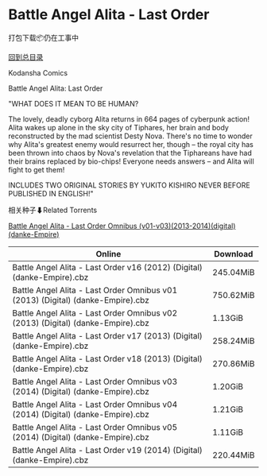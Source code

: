 # Battle Angel Alita - Last Order

打包下载📦仍在工事中

[回到总目录](/Catalogs.md)

Kodansha Comics

Battle Angel Alita: Last Order

"WHAT DOES IT MEAN TO BE HUMAN? 



The lovely, deadly cyborg Alita returns in 664 pages of cyberpunk action! Alita wakes up alone in the sky city of Tiphares, her brain and body reconstructed by the mad scientist Desty Nova. There's no time to wonder why Alita's greatest enemy would resurrect her, though – the royal city has been thrown into chaos by Nova's revelation that the Tiphareans have had their brains replaced by bio-chips! Everyone needs answers – and Alita will fight to get them! 



INCLUDES TWO ORIGINAL STORIES BY YUKITO KISHIRO NEVER BEFORE PUBLISHED IN ENGLISH!"





相关种子⬇Related Torrents

[Battle Angel Alita - Last Order Omnibus (v01-v03)(2013-2014)(digital)(danke-Empire)](https://github.com/alicewish/markdown/blob/master/torrent/Battle-Angel-Alita---Last-Order-Omnibus--v01-v03--2013-2014--digital--danke-Empire.md)

Online | Download
--- | ---
Battle Angel Alita - Last Order v16 (2012) (Digital) (danke-Empire).cbz | 245.04MiB
Battle Angel Alita - Last Order Omnibus v01 (2013) (Digital) (danke-Empire).cbz | 750.62MiB
Battle Angel Alita - Last Order Omnibus v02 (2013) (Digital) (danke-Empire).cbz | 1.13GiB
Battle Angel Alita - Last Order v17 (2013) (Digital) (danke-Empire).cbz | 258.24MiB
Battle Angel Alita - Last Order v18 (2013) (Digital) (danke-Empire).cbz | 270.86MiB
Battle Angel Alita - Last Order Omnibus v03 (2014) (Digital) (danke-Empire).cbz | 1.20GiB
Battle Angel Alita - Last Order Omnibus v04 (2014) (Digital) (danke-Empire).cbz | 1.21GiB
Battle Angel Alita - Last Order Omnibus v05 (2014) (Digital) (danke-Empire).cbz | 1.11GiB
Battle Angel Alita - Last Order v19 (2014) (Digital) (danke-Empire).cbz | 220.44MiB